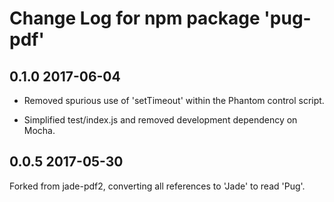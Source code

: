 # Change Log for npm package 'pug-pdf'

## 0.1.0 2017-06-04



* Removed spurious use of 'setTimeout' within the Phantom control script.

* Simplified test/index.js and removed development dependency on Mocha.

## 0.0.5 2017-05-30

Forked from jade-pdf2, converting all references 
to 'Jade' to read 'Pug'.
